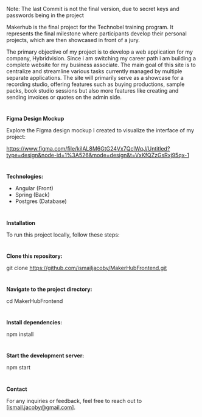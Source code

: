 Note: The last Commit is not the final version, due to secret keys and passwords being in the project

Makerhub is the final project for the Technobel training program. 
It represents the final milestone where participants develop their personal projects, which are then showcased in front of a jury. 

The primary objective of my project is to develop a web application for my company, Hybridvision.
Since i am switching my career path i am building a complete website for my business associate.
The main goal of this site is to centralize and streamline various tasks currently managed by multiple separate applications. 
The site will primarily serve as a showcase for a recording studio, offering features such as buying productions, sample packs, book studio sessions but also more features like creating and sending invoices or quotes on the admin side.
#
**Figma Design Mockup**

Explore the Figma design mockup I created to visualize the interface of my project:

https://www.figma.com/file/kiIAL8M6GtG24Vx7QclWqJ/Untitled?type=design&node-id=1%3A526&mode=design&t=VxKfQZzGsRxj95qx-1
#
**Technologies:**
- Angular (Front)
- Spring (Back)
- Postgres (Database)
  
#
**Installation**

To run this project locally, follow these steps:

#
**Clone this repository:**

git clone https://github.com/ismailjacoby/MakerHubFrontend.git

#
**Navigate to the project directory:**

cd MakerHubFrontend

#
**Install dependencies:**

npm install

#
**Start the development server:**

npm start

#
**Contact**

For any inquiries or feedback, feel free to reach out to [ismail.jacoby@gmail.com].


